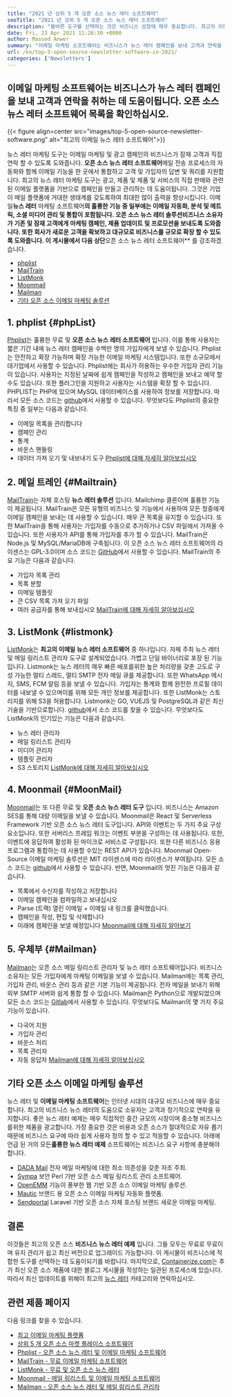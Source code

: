 ```yaml
---
title: "2021 년 상위 5 개 오픈 소스 뉴스 레터 소프트웨어" 
seoTitle: "2021 년 상위 5 개 오픈 소스 뉴스 레터 소프트웨어" 
description: "올바른 도구를 선택하는 것은 비즈니스 성장에 매우 중요합니다. 최고의 이메일 오픈 소스 뉴스 레터 소프트웨어의 간결한 목록이 있습니다." 
date: Fri, 23 Apr 2021 11:26:30 +0000
author: Masood Anwer
summary: "이메일 마케팅 소프트웨어는 비즈니스가 뉴스 레터 캠페인을 보내 고객과 연락을 취하는 데 도움이됩니다. 오픈 소스 뉴스 레터 소프트웨어 목록을 확인하십시오." 
url: /ko/top-5-open-source-newsletter-software-in-2021/
categories: ['Newsletters']
---
```


## 이메일 마케팅 소프트웨어는 비즈니스가 뉴스 레터 캠페인을 보내 고객과 연락을 취하는 데 도움이됩니다. 오픈 소스 뉴스 레터 소프트웨어 목록을 확인하십시오.

{{< figure align=center src="images/top-5-open-source-newsletter-software.png" alt="최고의 이메일 뉴스 레터 소프트웨어">}}

뉴스 레터 마케팅 도구는 이메일 마케팅 및 광고 캠페인의 비즈니스가 잠재 고객과 직접 연락 할 수 있도록 도와줍니다. **오픈 소스 뉴스 레터 소프트웨어**메일 전송 프로세스의 자동화와 함께 이메일 기능을 한 곳에서 통합하고 고객 및 가입자의 답변 및 쿼리를 지원합니다. 최고의 뉴스 레터 마케팅 도구는 광고, 제품 및 제품 및 서비스의 직접 판매와 관련된 이메일 플랫폼을 기반으로 캠페인을 만들고 관리하는 데 도움이됩니다. 그것은 기업이 메일 플랫폼에 거대한 생태계를 갖도록하여 최대한 많이 출력을 향상시킵니다. 이메일**뉴스 레터** 마케팅 소프트웨어**의 훌륭한 기능 중 일부에는 이메일 자동화, 분석 및 메트릭, 소셜 미디어 관리 및 통합이 포함됩니다.
오픈 소스 **뉴스 레터 솔루션**비즈니스 소유자가 기존 및 잠재 고객에게 마케팅 캠페인, 제품 업데이트 및 프로모션을 보내도록 도와줍니다. 또한 회사가 새로운 고객을 확보하고 대규모로 비즈니스를 규모로 확장 할 수 있도록 도와줍니다. 이 게시물에서 다음 상단**오픈 소스 뉴스 레터 소프트웨어** 를 강조하겠습니다.
  * [phplist][1]
  * [MailTrain][2]
  * [ListMonk][3]
  * [Moonmail][4]
  * [Mailman][5]
  * [기타 오픈 소스 이메일 마케팅 솔루션][6]

## 1. phplist {#phpList}

[Phplist][7]는 훌륭한 무료 및 **오픈 소스 뉴스 레터 소프트웨어** 입니다. 이를 통해 사용자는 짧은 기간 내에 뉴스 레터 캠페인을 수백만 명의 가입자에게 보낼 수 있습니다. Phplist는 안전하고 확장 가능하며 확장 가능한 이메일 마케팅 시스템입니다. 또한 소규모에서 대기업에서 사용할 수 있습니다. Phplist에는 회사가 허용하는 우수한 가입자 관리 기능이 있습니다. 사용자는 지정된 날짜에 쉽게 캠페인을 작성하고 캠페인을 보내고 예약 할 수도 있습니다. 또한 플러그인을 지원하고 사용자는 시스템을 확장 할 수 있습니다. PHPLIST는 PHP에 있으며 MySQL 데이터베이스를 사용하여 정보를 저장합니다. 따라서 모든 소스 코드는 [github][8]에서 사용할 수 있습니다.
무엇보다도 Phplist의 중요한 특징 중 일부는 다음과 같습니다.
  * 이메일 목록을 관리합니다
  * 캠페인 관리
  * 통계
  * 바운스 핸들링
  * 데이터 가져 오기 및 내보내기 도구
[Phplist에 대해 자세히 알아보십시오][7]

## 2. 메일 트레인 {#Mailtrain}

[MailTrain][9]는 자체 호스팅 **뉴스 레터 솔루션** 입니다. Mailchimp 클론이며 훌륭한 기능이 제공됩니다. MailTrain은 모든 유형의 비즈니스 및 기능에서 사용하여 모든 청중에게 이메일 캠페인을 보내는 데 사용할 수 있습니다. 매우 큰 목록을 유지할 수 있습니다. 또한 MailTrain을 통해 사용자는 가입자를 수동으로 추가하거나 CSV 파일에서 가져올 수 있습니다. 또한 사용자가 API를 통해 가입자를 추가 할 수 있습니다. MailTrain은 Node.js 및 MySQL/MariaDB에 구축됩니다. 이 오픈 소스 뉴스 레터 소프트웨어의 라이센스는 GPL-3.0이며 소스 코드는 [GitHub][10]에서 사용할 수 있습니다.
MailTrain의 주요 기능은 다음과 같습니다.
  * 가입자 목록 관리
  * 목록 분할
  * 이메일 템플릿
  * 큰 CSV 목록 가져 오기 파일
  * 여러 공급자를 통해 보내십시오
[MailTrain에 대해 자세히 알아보십시오][9]

## 3. ListMonk {#listmonk}

[ListMonk][11]는 **최고의 이메일 뉴스 레터 소프트웨어** 중 하나입니다. 자체 주최 뉴스 레터 및 메일 링리스트 관리자 도구로 설계되었습니다. 가볍고 단일 바이너리로 포장 된 기능입니다. Listmonk는 뉴스 레터의 매우 빠른 배포를위한 높은 처리량을 갖춘 고도로 구성 가능한 멀티 스레드, 멀티 SMTP 전자 메일 큐를 제공합니다. 또한 WhatsApp 메시지, SMS, FCM 알림 등을 보낼 수 있습니다. 가입자는 통계와 함께 완전한 프로필 데이터를 내보낼 수 있으며이를 위해 모든 개인 정보를 제공합니다. 또한 ListMonk는 스토리지를 위해 S3을 허용합니다. Listmonk는 GO, VUEJS 및 PostgreSQL과 같은 최신 기술을 기반으로합니다. [github][12]에서 소스 코드를 찾을 수 있습니다.
무엇보다도 ListMonk의 인기있는 기능은 다음과 같습니다.
  * 뉴스 레터 관리자
  * 메일 링리스트 관리자
  * 미디어 관리자
  * 템플릿 관리자
  * S3 스토리지
[ListMonk에 대해 자세히 알아보십시오][11]

## 4. Moonmail {#MoonMail}

[Moonmail][13]는 또 다른 무료 및 **오픈 소스 뉴스 레터 도구** 입니다. 비즈니스는 Amazon SES를 통해 대량 이메일을 보낼 수 있습니다. Moonmail은 React 및 Serverless Framework 기반 오픈 소스 뉴스 레터 도구입니다. API와 이벤트는 두 가지 주요 구성 요소입니다. 또한 서버리스 프레임 워크는 이벤트 부분을 구성하는 데 사용됩니다. 또한, 이벤트에 응답하여 활성화 된 마이크로 서비스로 구성됩니다. 또한 다른 비즈니스 응용 프로그램과 통합하는 데 사용할 수있는 REST API가 있습니다. Moonmail Open-Source 이메일 마케팅 솔루션은 MIT 라이센스에 따라 라이센스가 부여됩니다. 모든 소스 코드는 [github][14]에서 사용할 수 있습니다.
반면, Moonmail의 멋진 기능은 다음과 같습니다.
  * 목록에서 수신자를 작성하고 저장합니다
  * 이메일 캠페인을 컴파일하고 보내십시오
  * Parse (트랙) 열린 이메일 + 이메일 내 링크를 클릭했습니다.
  * 캠페인을 작성, 편집 및 삭제합니다
  * 미래에 캠페인을 보낼 예정입니다
[Moonmail에 대해 자세히 알아보기][13]

## 5. 우체부 {#Mailman}

[Mailman][15]는 오픈 소스 메일 링리스트 관리자 및 뉴스 레터 소프트웨어입니다. 비즈니스 소유자는 모든 가입자에게 마케팅 이메일을 보낼 수 있습니다. Mailman에는 목록 관리, 가입자 관리, 바운스 관리 등과 같은 기본 기능이 제공됩니다. 전자 메일을 보내기 위해 외부 SMTP 서버와 쉽게 통합 할 수 있습니다. Mailman은 Python으로 개발되었으며 모든 소스 코드는 [Gitlab][16]에서 사용할 수 있습니다.
무엇보다도 Mailman의 몇 가지 주요 기능이 있습니다.
  * 다국어 지원
  * 가입자 관리
  * 바운스 처리
  * 목록 관리자
  * 자동 응답자
[Mailman에 대해 자세히 알아보십시오][15]

## 기타 오픈 소스 이메일 마케팅 솔루션
뉴스 레터 및 **이메일 마케팅 소프트웨어**는 인터넷 시대의 대규모 비즈니스에 매우 중요합니다. 최고의 비즈니스 뉴스 레터의 도움으로 소유자는 고객과 정기적으로 연락을 유지합니다. 좋은 뉴스 레터 예제는 매우 직접적인 중간 규모의 시장이며 중소형 비즈니스를위한 제품을 광고합니다. 가장 중요한 것은 비용과 오픈 소스가 절대적으로 자유 롭기 때문에 비즈니스 요구에 따라 쉽게 사용자 정의 할 수 있고 적응할 수 있습니다. 아래에 언급 된 거의 모든**훌륭한 뉴스 레터 예제** 소프트웨어는 비즈니스 요구 사항에 충분해야합니다.
  * [DADA Mail][17] 전자 메일 마케팅에 대한 최소 의존성을 갖춘 자조 주최.
  * [Sympa][18] 보안 Perl 기반 오픈 소스 메일 링리스트 관리 소프트웨어.
  * [OpenEMM][19] 기능이 풍부한 웹 기반 오픈 소스 이메일 마케팅 솔루션.
  * [Mautic][20] 브랜드 용 오픈 소스 이메일 마케팅 자동화 플랫폼.
  * [Sendportal][21] Laravel 기반 오픈 소스 자체 호스팅 브랜드 새로운 이메일 마케팅.

## 결론
이것들은 최고의 오픈 소스 **비즈니스 뉴스 레터 예제** 입니다. 그들 모두는 무료로 무료이며 유지 관리가 쉽고 최신 버전으로 업그레이드 가능합니다. 이 게시물이 비즈니스에 적합한 도구를 선택하는 데 도움이되기를 바랍니다.
마지막으로, [Containerize.com][22]는 추가 최신 오픈 소스 제품에 대한 블로그 게시물을 작성하는 일관된 프로세스에 있습니다. 따라서 최신 업데이트를 위해이 최고의 [뉴스 레터][23] 카테고리와 연락하십시오.

## 관련 제품 페이지
다음 링크를 찾을 수 있습니다.
  * [최고 이메일 마케팅 플랫폼][24]
  * [상위 5 개 오픈 소스 마켓 플레이스 소프트웨어][25]
  * [Phplist - 오픈 소스 뉴스 레터 및 이메일 마케팅 소프트웨어][7]
  * [MailTrain - 무료 이메일 마케팅 소프트웨어][9]
  * [ListMonk - 무료 및 오픈 소스 뉴스 레터][11]
  * [Moonmail - 메일 링리스트 및 이메일 마케팅 소프트웨어][13]
  * [Mailman - 오픈 소스 뉴스 레터 및 메일 링리스트 관리자][15]



[1]: #phpList
[2]: #Mailtrain
[3]: #listmonk
[4]: #MoonMail
[5]: #Mailman
[6]: #OtherOpen-sourceEmailMarketingSolutions
[7]: https://products.containerize.com/newsletter/phplist
[8]: https://github.com/phpList/phplist3
[9]: https://products.containerize.com/newsletter/mailtrain
[10]: https://github.com/Mailtrain-org/mailtrain
[11]: https://products.containerize.com/newsletter/listmonk
[12]: https://github.com/knadh/listmonk
[13]: https://products.containerize.com/newsletter/moonmail
[14]: https://github.com/MoonMail/MoonMail
[15]: https://products.containerize.com/newsletter/mailman
[16]: https://gitlab.com/mailman
[17]: https://dadamailproject.com/
[18]: https://www.sympa.org/
[19]: https://www.agnitas.de/en/e-marketing_manager/email-marketing-software-variants/openemm/
[20]: https://www.mautic.org/
[21]: https://laravel-news.com/sendportal-open-source-email-marketing-software
[22]: https://containerize.com
[23]: https://blog.containerize.com/category/newsletter/
[24]: https://products.containerize.com/newsletter
[25]: https://blog.containerize.com/marketplace/top-5-open-source-marketplace-software-in-2021/
